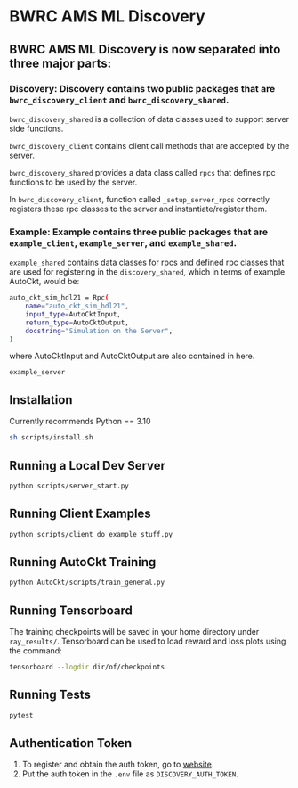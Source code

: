 # BWRC AMS ML Discovery

## BWRC AMS ML Discovery is now separated into three major parts:
### Discovery: Discovery contains two public packages that are `bwrc_discovery_client` and `bwrc_discovery_shared`. 

`bwrc_discovery_shared` is a collection of data classes used to support server side functions. 

`bwrc_discovery_client` contains client call methods that are accepted by the server. 

`bwrc_discovery_shared` provides a data class called `rpcs` that defines rpc functions to be used by the server.

 In `bwrc_discovery_client`, function called `_setup_server_rpcs` correctly registers these rpc classes to the server and instantiate/register them. 

### Example: Example contains three public packages that are `example_client`, `example_server`, and `example_shared`. 

`example_shared` contains data classes for rpcs and defined rpc classes that are used for registering in the `discovery_shared`, which in terms of example AutoCkt, would be:
```sh
auto_ckt_sim_hdl21 = Rpc(
    name="auto_ckt_sim_hdl21",
    input_type=AutoCktInput,
    return_type=AutoCktOutput,
    docstring="Simulation on the Server",
)
```
where AutoCktInput and AutoCktOutput are also contained in here.

`example_server` 

## Installation

Currently recommends Python == 3.10

```sh
sh scripts/install.sh
```

## Running a Local Dev Server

```sh
python scripts/server_start.py
```

## Running Client Examples

```sh
python scripts/client_do_example_stuff.py
```

## Running AutoCkt Training

```sh
python AutoCkt/scripts/train_general.py
```

## Running Tensorboard

The training checkpoints will be saved in your home directory under `ray_results/`.
Tensorboard can be used to load reward and loss plots using the command:

```sh
tensorboard --logdir dir/of/checkpoints
```

## Running Tests

```sh
pytest
```

## Authentication Token

1. To register and obtain the auth token, go to [website](https://bwrc-ams-ml-discovery-firebase-save.vercel.app/enter).
2. Put the auth token in the `.env` file as `DISCOVERY_AUTH_TOKEN`.
